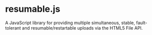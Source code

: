 resumable.js
============

A JavaScript library for providing multiple simultaneous, stable, fault-tolerant and resumable/restartable uploads via the HTML5 File API.
